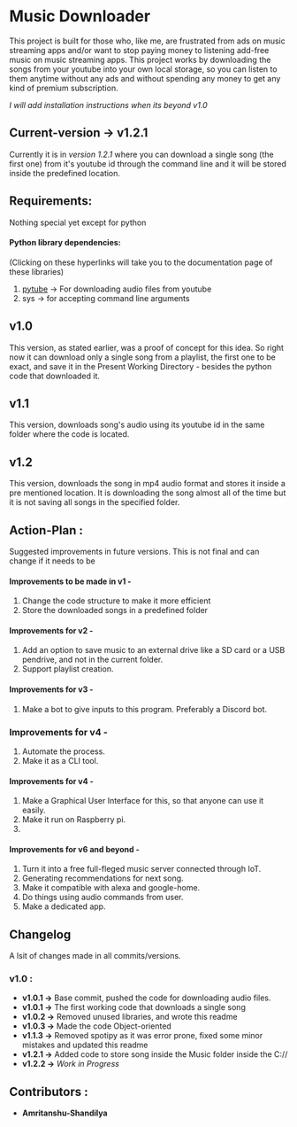 # Music Downloader

This project is built for those who, like me, are frustrated from ads on music streaming apps and/or want to stop paying money to listening add-free music on music streaming apps. This project works by downloading the songs from your youtube into your own local storage, so you can listen to them anytime without any ads and without spending any money to get any kind of premium subscription.

*I will add installation instructions when its beyond v1.0*

## Current-version -> **v1.2.1**
Currently it is in *version 1.2.1* where you can download a single song (the first one) from it's youtube id through the command line and it will be stored inside the predefined location.

## Requirements:
Nothing special yet except for python
  

#### Python library dependencies: 
(Clicking on these hyperlinks will take you to the documentation page of these libraries)
  1. [pytube](https://pytube.io/en/latest/user/quickstart.html) -> For downloading audio files from youtube
  2. sys -> for accepting command line arguments
  

## v1.0
This version, as stated earlier, was a proof of concept for this idea. So right now it can download only a single song from a playlist, the first one to be exact, and save it in the Present Working Directory - besides the python code that downloaded it.

## v1.1
This version, downloads song's audio using its youtube id in the same folder where the code is located.

## v1.2
This version, downloads the song in mp4 audio format and stores it inside a pre mentioned location. It is downloading the song almost all of the time but it is not saving all songs in the specified folder.

## Action-Plan :
Suggested improvements in future versions. This is not final and can change if it needs to be
#### Improvements to be made in v1 -
1. Change the code structure to make it more efficient
2. Store the downloaded songs in a predefined folder

#### Improvements for v2 -  
1. Add an option to save music to an external drive like a SD card or a USB pendrive, and not in the current folder.
2. Support playlist creation.

#### Improvements for v3 -
1. Make a bot to give inputs to this program. Preferably a Discord bot.
   
### Improvements for v4 -
1. Automate the process.
2. Make it as a CLI tool. 

#### Improvements for v4 -
1. Make a Graphical User Interface for this, so that anyone can use it easily.
2. Make it run on Raspberry pi. 
3. 
   
#### Improvements for v6 and beyond - 
1. Turn it into a free full-fleged music server connected through IoT.
2. Generating recommendations for next song. 
3. Make it compatible with alexa and google-home. 
4. Do things using audio commands from user.
5. Make a dedicated app.
   
## Changelog
A lsit of changes made in all commits/versions.
### v1.0 :
- **v1.0.1 ->** Base commit, pushed the code for downloading audio files.
- **v1.0.1 ->** The first working code that downloads a single song
- **v1.0.2 ->** Removed unused libraries, and wrote this readme
- **v1.0.3 ->** Made the code Object-oriented
- **v1.1.3 ->** Removed spotipy as it was error prone, fixed some minor mistakes and updated this readme
- **v1.2.1 ->** Added code to store song inside the Music folder inside the C://
- **v1.2.2 ->** *Work in Progress*


## Contributors :
- **Amritanshu-Shandilya** 